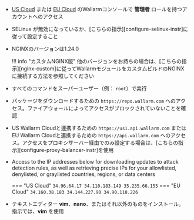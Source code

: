 * [US Cloud](https://us1.my.wallarm.com/) または [EU Cloud](https://my.wallarm.com/) のWallarmコンソールで **管理者** ロールを持つアカウントへのアクセス
* SELinux が無効になっているか、[こちらの指示][configure-selinux-instr]に従って設定すること
* NGINXのバージョンは1.24.0

    !!! info "カスタムNGINX版"
        他のバージョンをお持ちの場合は、[こちらの指示][nginx-custom]に従ってWallarmモジュールをカスタムビルドのNGINXに接続する方法を参照してください
* すべてのコマンドをスーパーユーザー（例： `root`）で実行
* パッケージをダウンロードするための `https://repo.wallarm.com` へのアクセス。ファイアウォールによってアクセスがブロックされていないことを確認
* US Wallarm Cloudと連携するための `https://us1.api.wallarm.com` または EU Wallarm Cloudと連携するための `https://api.wallarm.com` へのアクセス。アクセスをプロキシサーバー経由でのみ設定する場合は、[こちらの指示][configure-proxy-balancer-instr]を使用
* Access to the IP addresses below for downloading updates to attack detection rules, as well as retrieving precise IPs for your allowlisted, denylisted, or graylisted countries, regions, or data centers

    === "US Cloud"
        ```
        34.96.64.17
        34.110.183.149
        35.235.66.155
        ```
    === "EU Cloud"
        ```
        34.160.38.183
        34.144.227.90
        34.90.110.226
        ```
* テキストエディター **vim**、**nano**、またはそれ以外のものをインストール。指示では、**vim** を使用